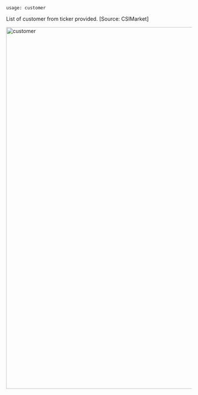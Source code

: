 ```text
usage: customer
```

List of customer from ticker provided. [Source: CSIMarket]

<img width="980" alt="customer" src="https://user-images.githubusercontent.com/25267873/124523360-b85d2880-ddee-11eb-8413-836de13d13ce.png">
